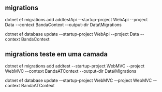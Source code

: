 ## migrations 
dotnet ef migrations add addtestApi --startup-project WebApi --project Data --context BandaContext --output-dir Data\Migrations

dotnet ef database update --startup-project WebApi --project Data --context BandaContext



## migrations teste em uma camada
dotnet ef migrations add addtest --startup-project WebMVC --project WebMVC --context BandaATContext --output-dir Data\Migrations

dotnet ef database update --startup-project WebMVC --project WebMVC --context BandaATContext
